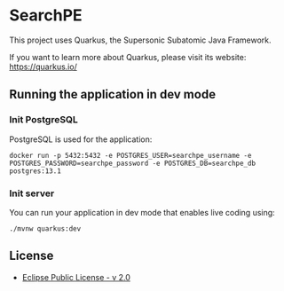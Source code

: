 # SearchPE

This project uses Quarkus, the Supersonic Subatomic Java Framework.

If you want to learn more about Quarkus, please visit its website: https://quarkus.io/

## Running the application in dev mode

### Init PostgreSQL

PostgreSQL is used for the application:

```shell script
docker run -p 5432:5432 -e POSTGRES_USER=searchpe_username -e POSTGRES_PASSWORD=searchpe_password -e POSTGRES_DB=searchpe_db postgres:13.1
```

### Init server

You can run your application in dev mode that enables live coding using:

```shell script
./mvnw quarkus:dev
```

## License

- [Eclipse Public License - v 2.0](./LICENSE)
